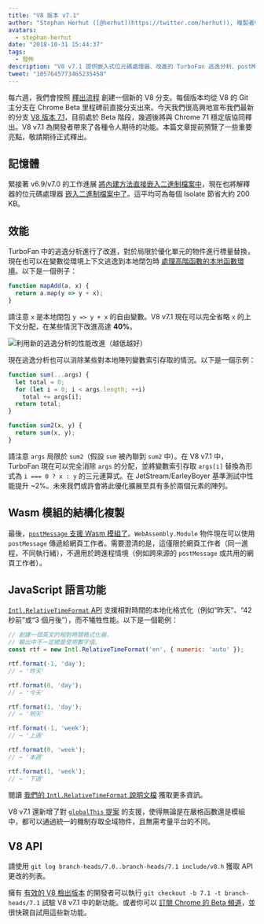 ```yaml
---
title: "V8 版本 v7.1"
author: "Stephan Herhut ([@herhut](https://twitter.com/herhut)), 複製者中的複製者"
avatars: 
  - stephan-herhut
date: "2018-10-31 15:44:37"
tags: 
  - 發佈
description: "V8 v7.1 提供嵌入式位元碼處理器、改進的 TurboFan 逃逸分析、postMessage(wasmModule)、Intl.RelativeTimeFormat 和 globalThis！"
tweet: "1057645773465235458"
---
```

每六週，我們會按照 [釋出流程](/docs/release-process) 創建一個新的 V8 分支。每個版本均從 V8 的 Git 主分支在 Chrome Beta 里程碑前直接分支出來。今天我們很高興地宣布我們最新的分支 [V8 版本 7.1](https://chromium.googlesource.com/v8/v8.git/+log/branch-heads/7.1)，目前處於 Beta 階段，幾週後將與 Chrome 71 穩定版協同釋出。V8 v7.1 為開發者帶來了各種令人期待的功能。本篇文章提前預覽了一些重要亮點，敬請期待正式釋出。

<!--truncate-->
## 記憶體

緊接著 v6.9/v7.0 的工作進展 [將內建方法直接嵌入二進制檔案中](/blog/embedded-builtins)，現在也將解釋器的位元碼處理器 [嵌入二進制檔案中了](https://bugs.chromium.org/p/v8/issues/detail?id=8068)。這平均可為每個 Isolate 節省大約 200 KB。

## 效能

TurboFan 中的逃逸分析進行了改進，對於局限於優化單元的物件進行標量替換，現在也可以在變數從環境上下文逃逸到本地閉包時 [處理高階函數的本地函數環境](https://bit.ly/v8-turbofan-context-sensitive-js-operators)。以下是一個例子：

```js
function mapAdd(a, x) {
  return a.map(y => y + x);
}
```

請注意 `x` 是本地閉包 `y => y + x` 的自由變數。V8 v7.1 現在可以完全省略 `x` 的上下文分配，在某些情況下改進高達 **40%**。

![利用新的逃逸分析的性能改進（越低越好）](/_img/v8-release-71/improved-escape-analysis.svg)

現在逃逸分析也可以消除某些對本地陣列變數索引存取的情況。以下是一個示例：

```js
function sum(...args) {
  let total = 0;
  for (let i = 0; i < args.length; ++i)
    total += args[i];
  return total;
}

function sum2(x, y) {
  return sum(x, y);
}
```

請注意 `args` 局限於 `sum2`（假設 `sum` 被內聯到 `sum2` 中）。在 V8 v7.1 中，TurboFan 現在可以完全消除 `args` 的分配，並將變數索引存取 `args[i]` 替換為形式為 `i === 0 ? x : y` 的三元運算式。在 JetStream/EarleyBoyer 基準測試中性能提升 ~2%。未來我們或許會將此優化擴展至具有多於兩個元素的陣列。

## Wasm 模組的結構化複製

最後，[`postMessage` 支援 Wasm 模組了](https://github.com/WebAssembly/design/pull/1074)。`WebAssembly.Module` 物件現在可以使用 `postMessage` 傳遞給網頁工作者。需要澄清的是，這僅限於網頁工作者（同一進程，不同執行緒），不適用於跨進程情境（例如跨來源的 `postMessage` 或共用的網頁工作者）。

## JavaScript 語言功能

[`Intl.RelativeTimeFormat` API](/features/intl-relativetimeformat) 支援相對時間的本地化格式化（例如“昨天”、“42 秒前”或“3 個月後”），而不犧牲性能。以下是一個範例：

```js
// 創建一個英文的相對時間格式化器，
// 輸出中不一定總是使用數字值。
const rtf = new Intl.RelativeTimeFormat('en', { numeric: 'auto' });

rtf.format(-1, 'day');
// → '昨天'

rtf.format(0, 'day');
// → '今天'

rtf.format(1, 'day');
// → '明天'

rtf.format(-1, 'week');
// → '上週'

rtf.format(0, 'week');
// → '本週'

rtf.format(1, 'week');
// → '下週'
```

閱讀 [我們的 `Intl.RelativeTimeFormat` 說明文檔](/features/intl-relativetimeformat) 獲取更多資訊。

V8 v7.1 還新增了對 [`globalThis` 提案](/features/globalthis) 的支援，使得無論是在嚴格函數還是模組中，都可以通過統一的機制存取全域物件，且無需考量平台的不同。

## V8 API

請使用 `git log branch-heads/7.0..branch-heads/7.1 include/v8.h` 獲取 API 更改的列表。

擁有 [有效的 V8 檢出版本](/docs/source-code#using-git) 的開發者可以執行 `git checkout -b 7.1 -t branch-heads/7.1` 試驗 V8 v7.1 中的新功能。或者你可以 [訂閱 Chrome 的 Beta 頻道](https://www.google.com/chrome/browser/beta.html)，並很快親自試用這些新功能。
